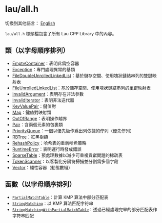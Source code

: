 # lau/all.h

切換到其他語言： [English](all_en.md)

`lau/all.h` 標頭檔包含了所有 Lau CPP Library 中的內容。

## 類（以字母順序排列）
- [EmptyContainer](exception_zh.md)：表明此爲空容器
- [Exception](exception_zh.md)：專門處理異常的基類
- [FileDoubleUnrolledLinkedList](file_double_unrolled_linked_list_zh.md)：基於儲存空間、使用塊狀鏈結串列的雙鍵映射表
- [FileUnrolledLinkedList](file_unrolled_linked_list_zh.md)：基於儲存空間、使用塊狀鏈結串列的單鍵映射表
- [InvalidArgument](exception_zh.md)：表明存在非法參數
- [InvalidIterator](exception_zh.md)：表明非法迭代器
- [KeyValuePair](key_value_pair_zh.md)：鍵值對
- [Map](map_zh.md)：鍵值對映射類
- [OutOfRange](exception_zh.md)：表明操作越界
- [Pair](pair_zh.md)：含兩個元素的包裹類
- [PriorityQueue](priority_queue_zh.md)：一個以優先級作爲出列依據的佇列（優先佇列）
- [RBTree](RB_tree_zh.md)：紅黑樹類
- [RehashPolicy](rehash_policy_zh.md)：哈希表的重新哈希策略
- [RuntimeError](exception_zh.md)：表明運行時發成錯誤
- [SparseTable](sparse_table_zh.md)：預處理數據以減少可重複貢獻問題的稀疏表
- [TokenScanner](token_scanner_zh.md)：以客製化分隔符掃描並分割爲多個字段
- [Vector](vector_zh.md)：綫性容器（動態數組）

## 函數（以字母順序排列）
- [`PartialMatchTable`](algorithm_zh.md#PartialMatchTable)：計算
  KMP 算法中部分匹配表
- [`StringMatching`](algorithm_zh.md#StringMatching)：以
  KMP 算法匹配字符串
- [`StringMatchingWithPartialMatchTable`](algorithm_zh.md#StringMatchingWithPartialMatchTable)：透過已經處理完畢的部分匹配表作字符串匹配
